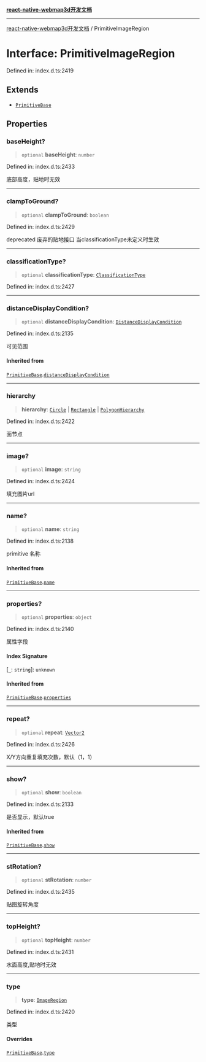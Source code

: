 [**react-native-webmap3d开发文档**](../README.md)

***

[react-native-webmap3d开发文档](../globals.md) / PrimitiveImageRegion

# Interface: PrimitiveImageRegion

Defined in: index.d.ts:2419

## Extends

- [`PrimitiveBase`](PrimitiveBase.md)

## Properties

### baseHeight?

> `optional` **baseHeight**: `number`

Defined in: index.d.ts:2433

底部高度，贴地时无效

***

### clampToGround?

> `optional` **clampToGround**: `boolean`

Defined in: index.d.ts:2429

deprecated 废弃的贴地接口 当classificationType未定义时生效

***

### classificationType?

> `optional` **classificationType**: [`ClassificationType`](../enumerations/ClassificationType.md)

Defined in: index.d.ts:2427

***

### distanceDisplayCondition?

> `optional` **distanceDisplayCondition**: [`DistanceDisplayCondition`](DistanceDisplayCondition.md)

Defined in: index.d.ts:2135

可见范围

#### Inherited from

[`PrimitiveBase`](PrimitiveBase.md).[`distanceDisplayCondition`](PrimitiveBase.md#distancedisplaycondition)

***

### hierarchy

> **hierarchy**: [`Circle`](Circle.md) \| [`Rectangle`](Rectangle.md) \| [`PolygonHierarchy`](PolygonHierarchy.md)

Defined in: index.d.ts:2422

面节点

***

### image?

> `optional` **image**: `string`

Defined in: index.d.ts:2424

填充图片url

***

### name?

> `optional` **name**: `string`

Defined in: index.d.ts:2138

primitive 名称

#### Inherited from

[`PrimitiveBase`](PrimitiveBase.md).[`name`](PrimitiveBase.md#name)

***

### properties?

> `optional` **properties**: `object`

Defined in: index.d.ts:2140

属性字段

#### Index Signature

\[`_`: `string`\]: `unknown`

#### Inherited from

[`PrimitiveBase`](PrimitiveBase.md).[`properties`](PrimitiveBase.md#properties)

***

### repeat?

> `optional` **repeat**: [`Vector2`](Vector2.md)

Defined in: index.d.ts:2426

X/Y方向重复填充次数，默认（1，1）

***

### show?

> `optional` **show**: `boolean`

Defined in: index.d.ts:2133

是否显示，默认true

#### Inherited from

[`PrimitiveBase`](PrimitiveBase.md).[`show`](PrimitiveBase.md#show)

***

### stRotation?

> `optional` **stRotation**: `number`

Defined in: index.d.ts:2435

贴图旋转角度

***

### topHeight?

> `optional` **topHeight**: `number`

Defined in: index.d.ts:2431

水面高度,贴地时无效

***

### type

> **type**: [`ImageRegion`](../enumerations/PrimitiveType.md#imageregion)

Defined in: index.d.ts:2420

类型

#### Overrides

[`PrimitiveBase`](PrimitiveBase.md).[`type`](PrimitiveBase.md#type)
